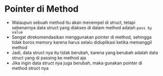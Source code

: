 # Pointer di Method

- Walaupun sebuah method itu akan menempel di struct, tetapi sebenarnya data struct yang diakses di dalam method adalah `pass by value`
- Sangat direkomendasikan menggunakan pointer di method, sehingga tidak boros memory karena harus selalu diduplikasi ketika memanggil method
- Jadi, data struct nya itu tidak berubah, karena yang berubah adalah data struct yang di passing ke method aja
- Jika ingin data struct nya juga berubah, maka gunakan pointer di method struct nya
